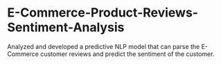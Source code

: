 # E-Commerce-Product-Reviews-Sentiment-Analysis
Analyzed and developed a predictive NLP model that can parse the E-Commerce customer reviews and predict the sentiment of the customer.
